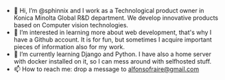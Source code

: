 - 👋 Hi, I’m @sphinnix and I work as a Technological product owner in Konica Minolta Global R&D department. We develop innovative products based on Computer vision technologies.
- 👀 I’m interested in learning more about web development, that's why I have a Github account. It is for fun, but sometimes I acquire important pieces of information also for my work.
- 🌱 I’m currently learning Django and Python. I have also a home server with docker installed on it, so I can mess around with selfhosted stuff. 
- 📫 How to reach me: drop a message to alfonsofraire@gmail.com

<!---
sphinnix/sphinnix is a ✨ special ✨ repository because its `README.md` (this file) appears on your GitHub profile.
You can click the Preview link to take a look at your changes.
--->
